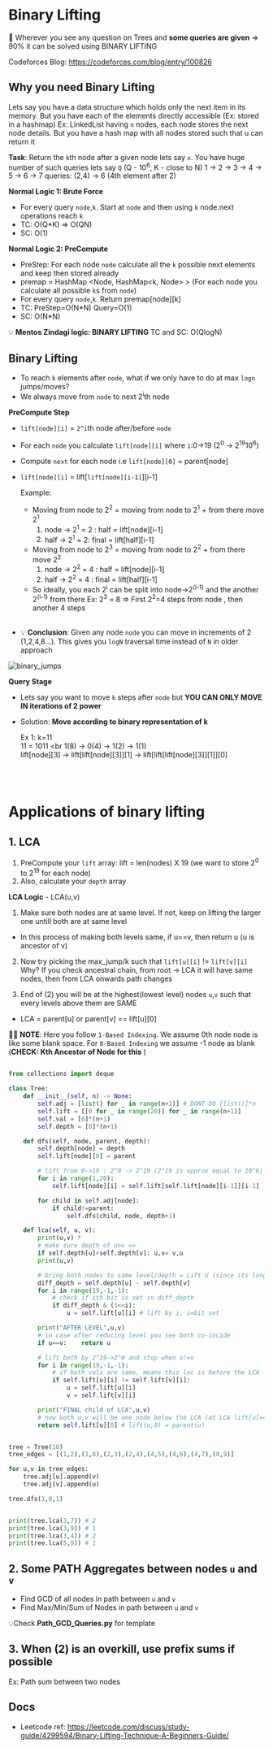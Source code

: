 # Binary Lifting


🎯 Wherever you see any question on Trees and **some queries are given** => 90% it can be solved using BINARY LIFTING

Codeforces Blog: https://codeforces.com/blog/entry/100826


## Why you need Binary Lifting
Lets say you have a data structure which holds only the next item in its memory. But you have each of the elements directly accessible (Ex: stored in a hashmap)
Ex: LinkedList having `n` nodes, each node stores the next node details. But you have a hash map with all nodes stored such that u can return it

**Task**: Return the `k`th node after a given node lets say `x`. You have huge number of such queries lets say `Q` (Q - 10<sup>6</sup>, K - close to N)
1 -> 2 -> 3 -> 4 -> 5 -> 6 -> 7
queries: (2,4) -> 6 (4th element after 2)

**Normal Logic 1: Brute Force**
- For every query `node`,`k`. Start at `node` and then using `k` node.next operations reach `k`
- TC: O(Q*K) => O(QN)
- SC: O(1)


**Normal Logic 2: PreCompute**
- PreStep: For each node `node` calculate all the `k` possible next elements and keep then stored already
- premap = HashMap <Node, HashMap<k, Node> > (For each node you calculate all possible `k`s from `node`)
- For every query `node`,`k`. Return premap[node][k]
- TC: PreStep=O(N*N) Query=O(1)
- SC: O(N*N)

💡 **Mentos Zindagi logic: BINARY LIFTING**
TC and SC: O(QlogN)

## Binary Lifting
- To reach `k` elements after `node`, what if we only have to do at max `logn` jumps/moves?
- We always move from `node` to next 2<sup>i</sup>th node

**PreCompute Step**
- `lift[node][i]` = `2^i`th node after/before `node`
- For each `node` you calculate `lift[node][i]` where `i`:0->19 (2<sup>0</sup> -> 2<sup>19</sup>10<sup>6</sup>)

- Compute `next` for each node i.e `lift[node][0]` = parent[node]
- `lift[node][i]` = lift[`lift[node][i-1]`][i-1]

    Example:
    - Moving from node to 2<sup>2</sup> = moving from node to 2<sup>1</sup> + from there move 2<sup>1</sup><br>
        1. node -> 2<sup>1</sup> = 2 : half = lift[node][i-1]<br>
        2. half -> 2<sup>1</sup> = 2: final = lift[half][i-1]<br>
    - Moving from node to 2<sup>3</sup> = moving from node to 2<sup>2</sup> + from there move 2<sup>2</sup><br>
        1. node -> 2<sup>2</sup> = 4 : half = lift[node][i-1]<br>
        2. half -> 2<sup>2</sup> = 4 : final = lift[half][i-1]<br>
    - So ideally, you each 2<sup>i</sup> can be split into node->2<sup>(i-1)</sup> and the another 2<sup>(i-1)</sup> from there
    Ex: 2<sup>3</sup> = 8 => First 2<sup>2</sup>=4 steps from node , then another 4 steps
<br><br>
- 💡 **Conclusion**: Given any node `node` you can move in increments of 2 (1,2,4,8...). This gives you `logN` traversal time instead of `N` in older approach

![binary_jumps](https://zarif98sjs.github.io/mindcraft/BinaryLifting/Binary%20Lifting%202.png)



**Query Stage**
- Lets say you want to move `k` steps after `node` but **YOU CAN ONLY MOVE IN iterations of 2 power**
- Solution: **Move according to binary representation of k**

    Ex 1: k=11 <br>
    11 = 1011 <br
    1(8) -> 0(4) -> 1(2) -> 1(1) <br>
    lift[node][3] -> lift[lift[node][3]][1] ->  lift[lift[lift[node][3]][1]][0]

<br><br>
# Applications of binary lifting
## 1. LCA
1. PreCompute your `lift` array: lift = len(nodes) X 19 (we want to store 2<sup>0</sup> to 2<sup>19</sup> for each node)
2. Also, calculate your `depth` array

**LCA Logic** - LCA(u,v)
1. Make sure both nodes are at same level. If not, keep on lifting the larger one untill both are at same level
- In this process of making both levels same, if u==v, then return u (u is ancestor of v)

2. Now try picking the max_jump/k such that `lift[u][i]` != `lift[v][i]`
Why? If you check ancestral chain, from root -> LCA it will have same nodes, then from LCA onwards path changes

3. End of (2) you will be at the highest(lowest level) nodes `u`,`v` such that every levels above them are SAME
- LCA = parent[u] or parent[v] == lift[u][0]


🔴💡 **NOTE**: Here you follow `1-Based Indexing`. We assume 0th node node is like some blank space. For `0-Based Indexing` we assume -1 node as blank (**CHECK: Kth Ancestor of Node for this** )


```py

from collections import deque

class Tree:
    def __init__(self, n) -> None:
        self.adj = [list() for _ in range(n+1)] # DONT DO [list()]*n
        self.lift = [[0 for _ in range(20)] for _ in range(n+1)]
        self.val = [0]*(n+1)
        self.depth = [0]*(n+1)

    def dfs(self, node, parent, depth):
        self.depth[node] = depth
        self.lift[node][0] = parent

        # lift from 0->19 : 2^0 -> 2^19 (2^19 is approx equal to 10^6)
        for i in range(1,20):
            self.lift[node][i] = self.lift[self.lift[node][i-1]][i-1]

        for child in self.adj[node]:
            if child!=parent:
                self.dfs(child, node, depth+1)

    def lca(self, u, v):
        print(u,v) *
        # make sure depth of u>v =>
        if self.depth[u]<self.depth[v]: u,v= v,u
        print(u,v)

        # bring both nodes to same level/depth = Lift U (since its longer)
        diff_depth = self.depth[u] - self.depth[v]
        for i in range(19,-1,-1):
            # check if ith bit is set in diff_depth
            if diff_depth & (1<<i):
                u = self.lift[u][i] # lift by i, i=bit set

        print("AFTER LEVEL",u,v)
        # in case after reducing level you see both co-incide
        if u==v:    return u

        # lift both by 2^19->2^0 and stop when u!=v
        for i in range(19,-1,-1):
            # if both vals are same, means this loc is before the LCA
            if self.lift[u][i] != self.lift[v][i]:
                u = self.lift[u][i]
                v = self.lift[v][i]

        print("FINAL child of LCA",u,v)
        # now both u,v will be one node below the LCA (at LCA lift[u]==lift[v], so you will be one level below that )
        return self.lift[u][0] # lift(u,0) = parent(u)


tree = Tree(10)
tree_edges = [(1,2),(1,8),(2,3),(2,4),(4,5),(4,6),(4,7),(8,9)]

for u,v in tree_edges:
    tree.adj[u].append(v)
    tree.adj[v].append(u)

tree.dfs(1,0,1)


print(tree.lca(3,7)) # 2
print(tree.lca(3,9)) # 1
print(tree.lca(3,4)) # 2
print(tree.lca(5,9)) # 1
```


## 2. Some PATH Aggregates between nodes `u` and `v`
- Find GCD of all nodes in path between `u` and `v`
- Find Max/Min/Sum of Nodes in path between `u` and `v`

💡Check **Path_GCD_Queries.py** for template

## 3. When (2) is an overkill, use prefix sums if possible
Ex: Path sum between two nodes

## Docs
- Leetcode ref: https://leetcode.com/discuss/study-guide/4299594/Binary-Lifting-Technique-A-Beginners-Guide/
